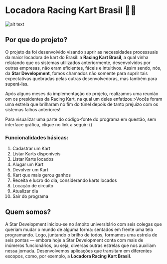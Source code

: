 # Locadora Racing Kart Brasil 🚙🏁

![alt text](https://th.bing.com/th/id/OIP.egJsRDKEQN56kEzuCvDqIQHaE7?pid=ImgDet&rs=1)

## Por que do projeto?

O projeto da foi desenvolvido visando suprir as necessidades processuais da maior locadora de kart do Brasil: a **Racing Kart Brasil**, a qual vinha relatando que os sistemas utilizados anteriormente, desenvolvidos por outras empresas, não eram eficientes, fáceis e intuitivos. Assim sendo, nós, da **Star Development**, fomos chamados não somente para suprir tais expectativas quebradas pelas outras desenvolvedoras, mas também para superá-las.

Após alguns meses da implementação do projeto, realizamos uma reunião om os presidentes da Racing Kart, na qual um deles enfatizou:>Vocês foram uma estrela que brilharam no fim do túnel depois de tanto prejuízo com os sistemas falhos anteriores!

Para visualizar uma parte do código-fonte do programa em questão, sem interface gráfica, clique no link a seguir: ()

### Funcionalidades básicas:

1. Cadastrar um Kart
2. Listar Karts disponíveis
3. Listar Karts locados
4. Alugar um Kart
5. Devolver um Kart
6. Kart que mais gerou ganhos
7. Receita e lucro do dia, considerando karts locados
8. Locação de circuito
9. Atualizar dia
10. Sair do programa

## Quem somos?

A Star Development iniciou-se no âmbito universitário com seis colegas que queriam mudar o mundo de alguma forma: sentados em frente uma tela programando. Logo, juntando o brilho de todos, formamos uma estrela de seis pontas — embora hoje a Star Development conta com mais de inúmeros funcionários, ou seja, diversas outras estrelas que nos auxiliam nessa jornada.
Desenvolvemos aplicações que transitam em diferentes escopos, como, por exemplo, a **Locadora Racing Kart Brasil**.





